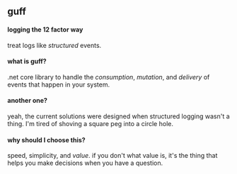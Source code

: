 ﻿## guff
#### logging the 12 factor way

treat logs like *structured* events.  

#### what is guff?
.net core library to handle the *consumption*, *mutation*, and *delivery* of events that happen in your system.

#### another one?
yeah, the current solutions were designed when structured logging wasn't a thing.  I'm tired of shoving a square peg into a circle hole.

#### why should I choose this?
speed, simplicity, and *value*.  if you don't what value is, it's the thing that helps you make decisions when you have a question.
